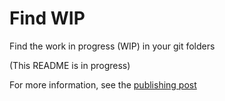 # Find WIP

Find the work in progress (WIP) in your git folders

(This README is in progress)

For more information, see the [publishing post][post]

[post]: https://alvarogarcia7.github.io/blog/2017/08/07/find-all-pending-work/
